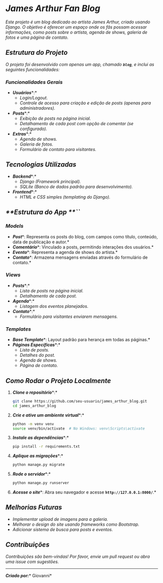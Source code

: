 # *James Arthur Fan Blog*

*Este projeto é um blog dedicado ao artista James Arthur, criado usando Django. O objetivo é oferecer um espaço onde os fãs possam acessar informações, como posts sobre o artista, agenda de shows, galeria de fotos e uma página de contato.*

## *Estrutura do Projeto*

*O projeto foi desenvolvido com apenas um app, chamado **`blog`**, e inclui as seguintes funcionalidades:*

### ***Funcionalidades Gerais***

- ***Usuários****:*
  - *Login/Logout.*
  - *Controle de acesso para criação e edição de posts (apenas para administradores).*
- ***Posts****:*
  - *Exibição de posts na página inicial.*
  - *Detalhamento de cada post com opção de comentar (se configurado).*
- ***Extras****:*
  - *Agenda de shows.*
  - *Galeria de fotos.*
  - *Formulário de contato para visitantes.*

## ***Tecnologias Utilizadas***

- ***Backend****:*
  - *Django (Framework principal).*
  - *SQLite (Banco de dados padrão para desenvolvimento).*
- ***Frontend****:*
  - *HTML e CSS simples (templating do Django).*

## *\*\*Estrutura do App \*\*\`\`*

### ***Models***

- ***Post****: Representa os posts do blog, com campos como título, conteúdo, data de publicação e autor.*
- ***Comentário****: Vinculado a posts, permitindo interações dos usuários.*
- ***Evento****: Representa a agenda de shows do artista.*
- ***Contato****: Armazena mensagens enviadas através do formulário de contato.*

### ***Views***

- ***Posts****:*
  - *Lista de posts na página inicial.*
  - *Detalhamento de cada post.*
- ***Agenda****:*
  - *Listagem dos eventos planejados.*
- ***Contato****:*
  - *Formulário para visitantes enviarem mensagens.*

### ***Templates***

- ***Base Template****: Layout padrão para herança em todas as páginas.*
- ***Páginas Específicas****:*
  - *Lista de posts.*
  - *Detalhes do post.*
  - *Agenda de shows.*
  - *Página de contato.*

## *Como Rodar o Projeto Localmente*

1. ***Clone o repositório****:*

   ```bash
   git clone https://github.com/seu-usuario/james_arthur_blog.git
   cd james_arthur_blog
   ```

2. ***Crie e ative um ambiente virtual****:*

   ```bash
   python -m venv venv
   source venv/bin/activate  # No Windows: venv\Scripts\activate
   ```

3. ***Instale as dependências****:*

   ```bash
   pip install -r requirements.txt
   ```

4. ***Aplique as migrações****:*

   ```bash
   python manage.py migrate
   ```

5. ***Rode o servidor****:*

   ```bash
   python manage.py runserver
   ```

6. ***Acesse o site****: Abra seu navegador e acesse **`http://127.0.0.1:8000/`**.*

## *Melhorias Futuras*

- *Implementar upload de imagens para a galeria.*
- *Melhorar o design do site usando frameworks como Bootstrap.*
- *Adicionar sistema de busca para posts e eventos.*

## *Contribuições*

*Contribuições são bem-vindas! Por favor, envie um pull request ou abra uma issue com sugestões.*

---

***Criado por:**** Giovanni*

